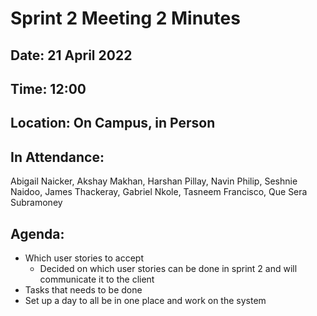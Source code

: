 # Sprint 2 Meeting 2 Minutes

## Date: 21 April 2022
## Time: 12:00
## Location: On Campus, in Person

## In Attendance:
Abigail Naicker, Akshay Makhan, Harshan Pillay, Navin Philip, Seshnie Naidoo, James Thackeray, Gabriel Nkole, Tasneem Francisco, Que Sera Subramoney

## Agenda:
* Which user stories to accept
  * Decided on which user stories can be done in sprint 2 and will communicate it to the client
* Tasks that needs to be done
* Set up a day to all be in one place and work on the system
